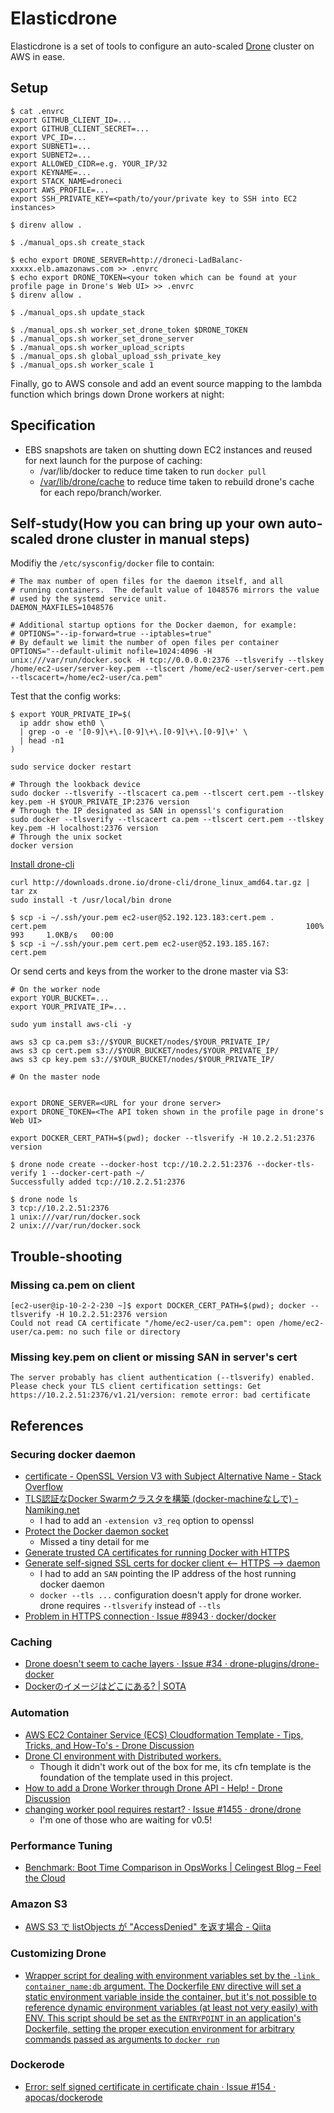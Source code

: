 # Elasticdrone

Elasticdrone is a set of tools to configure an auto-scaled [Drone](https://github.com/drone/drone) cluster on AWS in ease.

## Setup

```
$ cat .envrc
export GITHUB_CLIENT_ID=...
export GITHUB_CLIENT_SECRET=...
export VPC_ID=...
export SUBNET1=...
export SUBNET2=...
export ALLOWED_CIDR=e.g. YOUR_IP/32
export KEYNAME=...
export STACK_NAME=droneci
export AWS_PROFILE=...
export SSH_PRIVATE_KEY=<path/to/your/private key to SSH into EC2 instances>

$ direnv allow .

$ ./manual_ops.sh create_stack

$ echo export DRONE_SERVER=http://droneci-LadBalanc-xxxxx.elb.amazonaws.com >> .envrc
$ echo export DRONE_TOKEN=<your token which can be found at your profile page in Drone's Web UI> >> .envrc
$ direnv allow .

$ ./manual_ops.sh update_stack

$ ./manual_ops.sh worker_set_drone_token $DRONE_TOKEN
$ ./manual_ops.sh worker_set_drone_server
$ ./manual_ops.sh worker_upload_scripts
$ ./manual_ops.sh global_upload_ssh_private_key
$ ./manual_ops.sh worker_scale 1
```

Finally, go to AWS console and add an event source mapping to the lambda function which brings down Drone workers at night:

## Specification

* EBS snapshots are taken on shutting down EC2 instances and reused for next launch for the purpose of caching:
  * /var/lib/docker to reduce time taken to run `docker pull`
  * [/var/lib/drone/cache](http://readme.drone.io/usage/caching/#distributed-cache:ac010da762d8cf87ef4765b457c06928) to reduce time taken to rebuild drone's cache for each repo/branch/worker.

## Self-study(How you can bring up your own auto-scaled drone cluster in manual steps)

Modifiy the `/etc/sysconfig/docker` file to contain:

```
# The max number of open files for the daemon itself, and all
# running containers.  The default value of 1048576 mirrors the value
# used by the systemd service unit.
DAEMON_MAXFILES=1048576

# Additional startup options for the Docker daemon, for example:
# OPTIONS="--ip-forward=true --iptables=true"
# By default we limit the number of open files per container
OPTIONS="--default-ulimit nofile=1024:4096 -H unix:///var/run/docker.sock -H tcp://0.0.0.0:2376 --tlsverify --tlskey /home/ec2-user/server-key.pem --tlscert /home/ec2-user/server-cert.pem --tlscacert=/home/ec2-user/ca.pem"
```

Test that the config works:

```
$ export YOUR_PRIVATE_IP=$(
  ip addr show eth0 \
  | grep -o -e '[0-9]\+\.[0-9]\+\.[0-9]\+\.[0-9]\+' \
  | head -n1
)
```

```
sudo service docker restart

# Through the lookback device
sudo docker --tlsverify --tlscacert ca.pem --tlscert cert.pem --tlskey key.pem -H $YOUR_PRIVATE_IP:2376 version
# Through the IP designated as SAN in openssl's configuration
sudo docker --tlsverify --tlscacert ca.pem --tlscert cert.pem --tlskey key.pem -H localhost:2376 version
# Through the unix socket
docker version
```

[Install drone-cli](https://github.com/drone/drone-cli#installation)

```
curl http://downloads.drone.io/drone-cli/drone_linux_amd64.tar.gz | tar zx
sudo install -t /usr/local/bin drone
```

```
$ scp -i ~/.ssh/your.pem ec2-user@52.192.123.183:cert.pem .
cert.pem                                                          100%  993     1.0KB/s   00:00
$ scp -i ~/.ssh/your.pem cert.pem ec2-user@52.193.185.167:
cert.pem
```

Or send certs and keys from the worker to the drone master via S3:

```
# On the worker node
export YOUR_BUCKET=...
export YOUR_PRIVATE_IP=...

sudo yum install aws-cli -y

aws s3 cp ca.pem s3://$YOUR_BUCKET/nodes/$YOUR_PRIVATE_IP/
aws s3 cp cert.pem s3://$YOUR_BUCKET/nodes/$YOUR_PRIVATE_IP/
aws s3 cp key.pem s3://$YOUR_BUCKET/nodes/$YOUR_PRIVATE_IP/

# On the master node


```

```
export DRONE_SERVER=<URL for your drone server>
export DRONE_TOKEN=<The API token shown in the profile page in drone's Web UI>

export DOCKER_CERT_PATH=$(pwd); docker --tlsverify -H 10.2.2.51:2376 version

$ drone node create --docker-host tcp://10.2.2.51:2376 --docker-tls-verify 1 --docker-cert-path ~/
Successfully added tcp://10.2.2.51:2376

$ drone node ls
3 tcp://10.2.2.51:2376
1 unix:///var/run/docker.sock
2 unix:///var/run/docker.sock
```

## Trouble-shooting

### Missing ca.pem on client

```
[ec2-user@ip-10-2-2-230 ~]$ export DOCKER_CERT_PATH=$(pwd); docker --tlsverify -H 10.2.2.51:2376 version
Could not read CA certificate "/home/ec2-user/ca.pem": open /home/ec2-user/ca.pem: no such file or directory
```

### Missing key.pem on client or missing SAN in server's cert

```
The server probably has client authentication (--tlsverify) enabled. Please check your TLS client certification settings: Get https://10.2.2.51:2376/v1.21/version: remote error: bad certificate
```

## References

### Securing docker daemon

* [certificate - OpenSSL Version V3 with Subject Alternative Name - Stack Overflow](http://stackoverflow.com/questions/6194236/openssl-version-v3-with-subject-alternative-name)
* [TLS認証なDocker Swarmクラスタを構築 (docker-machineなしで) - Namiking.net](http://blog.namiking.net/post/2016/01/docker-swarm-build-using-tls/)
  * I had to add an `-extension v3_req` option to openssl
* [Protect the Docker daemon socket](https://docs.docker.com/engine/security/https/)
  * Missed a tiny detail for me
* [Generate trusted CA certificates for running Docker with HTTPS](https://gist.github.com/bradrydzewski/a6090115b3fecfc25280)
* [Generate self-signed SSL certs for docker client <— HTTPS —> daemon](https://gist.github.com/cameron/10797040)
   * I had to add an `SAN` pointing the IP address of the host running docker daemon
   * `docker --tls ...` configuration doesn't apply for drone worker. drone requires `--tlsverify` instead of `--tls`
* [Problem in HTTPS connection · Issue #8943 · docker/docker](https://github.com/docker/docker/issues/8943)

### Caching

* [Drone doesn't seem to cache layers · Issue #34 · drone-plugins/drone-docker](https://github.com/drone-plugins/drone-docker/issues/34)
* [Dockerのイメージはどこにある? | SOTA](http://deeeet.com/writing/2013/12/16/where-are-docker-images-storede/)

### Automation

* [AWS EC2 Container Service (ECS) Cloudformation Template - Tips, Tricks, and How-To's - Drone Discussion](https://discuss.drone.io/t/aws-ec2-container-service-ecs-cloudformation-template/133)
* [Drone CI environment with Distributed workers.](https://github.com/hence-io/rancher-templates/tree/master/drone)
  * Though it didn't work out of the box for me, its cfn template is the foundation of the template used in this project.
* [How to add a Drone Worker through Drone API - Help! - Drone Discussion](https://discuss.drone.io/t/how-to-add-a-drone-worker-through-drone-api/67/10)
* [changing worker pool requires restart? · Issue #1455 · drone/drone](https://github.com/drone/drone/issues/1455)
  * I'm one of those who are waiting for v0.5!

### Performance Tuning

* [Benchmark: Boot Time Comparison in OpsWorks | Celingest Blog – Feel the Cloud](http://blog.celingest.com/en/2014/04/25/benckmark-boot-time-comparison-opsworks/)

### Amazon S3

* [AWS S3 で listObjects が "AccessDenied" を返す場合 - Qiita](http://qiita.com/macoshita/items/e3316ffc45a8eac1c9c8)

### Customizing Drone

* [Wrapper script for dealing with environment variables set by the `-link container_name:db` argument. The Dockerfile `ENV` directive will set a static environment variable inside the container, but it's not possible to reference dynamic environment variables (at least not very easily) with ENV. This script should be set as the `ENTRYPOINT` in an application's Dockerfile, setting the proper execution environment for arbitrary commands passed as arguments to `docker run`](https://gist.github.com/mikeclarke/7620336)

### Dockerode

* [Error: self signed certificate in certificate chain · Issue #154 · apocas/dockerode](https://github.com/apocas/dockerode/issues/154)
